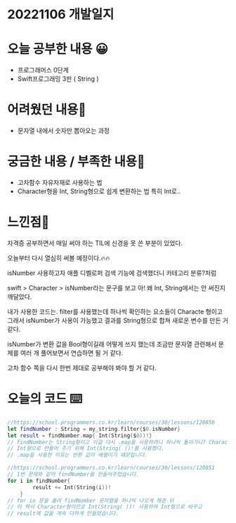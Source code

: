 # 20221106 개발일지

# 오늘 공부한 내용 😀

- 프로그래머스 0단계
- Swift프로그래밍 3판 ( String )

# 어려웠던 내용🤯

- 문자열 내에서 숫자만 뽑아오는 과정

# 궁금한 내용 / 부족한 내용🤔

- 고차함수 자유자재로 사용하는 법
- Character형을 Int, String형으로 쉽게 변환하는 법 특히 Int로..

# 느낀점🤨

자격증 공부하면서 매일 써야 하는 TIL에 신경을 못 쓴 부분이 있었다.

오늘부터 다시 열심히 써볼 예정이다.🔥🔥

isNumber 사용하고자 애플 디벨로퍼 검색 기능에 검색했더니 카테고리 분류?처럼

swift > Character > isNumber라는 문구를 보고 아! 왜 Int, String에서는 안 써진지 깨달았다.

내가 사용한 코드는. filter를 사용했는데 하나씩 확인하는 요소들이 Characte 형이고 그래서 isNumber가 사용이 가능했고 결과를 String형으로 합쳐 새로운 변수를 만든 거 같다.

isNumber가 변환 값을 Bool형이길래 어떻게 쓰지 했는데 조금만 문자열 관련해서 문제를 여러 개 풀어보면서 연습하면 될 거 같다.

고차 함수 쪽을 다시 한번 제대로 공부해야 봐야 할 거 같다.

# 오늘의 코드 ⌨️

```swift
//https://school.programmers.co.kr/learn/courses/30/lessons/120850
let findNumber : String = my_string.filter{$0.isNumber}
let result = findNumber.map{ Int(String($0))!}
// findNumber는 String형이고 이걸 다시 .map을 사용하려니 하나씩 돌아가니? Character형이므로
// Int형으로 만들어 주기 위해 Int(String( ))!를 사용했다.
// .map을 사용한 이유는 반환 값이 배열이기 떄문입니다.

//https://school.programmers.co.kr/learn/courses/30/lessons/120851
// 1번 문제와 같이 findNumber을 만들어주었습니다.
for i in findNumber{
        result += Int(String(i))!
    }
// for in 문을 돌려 findNumber 문자열을 하나씩 나오게 해준 뒤
// 이 역시 Character형이므로 Int(String( ))! 사용하여 Int형으로 바꾸고
// result에 값을 계속 더하게 만들었습니다.
```